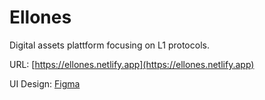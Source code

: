 # Ellones

Digital assets plattform focusing on L1 protocols.

URL: [https://ellones.netlify.app](https://ellones.netlify.app)

UI Design: [Figma](https://www.figma.com/file/BnL3XLxpuRvDJUlBYQvTe4/Ellones?t=N3QdQnOpRhd6IJRs-1)
